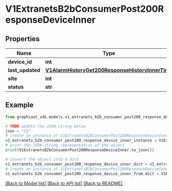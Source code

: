 # V1ExtranetsB2bConsumerPost200ResponseDeviceInner


## Properties

Name | Type | Description | Notes
------------ | ------------- | ------------- | -------------
**device_id** | **int** |  | [optional] 
**last_updated** | [**V1AlarmHistoryGet200ResponseHistoryInnerTime**](V1AlarmHistoryGet200ResponseHistoryInnerTime.md) |  | [optional] 
**site** | **int** |  | [optional] 
**status** | **str** |  | [optional] 

## Example

```python
from graphiant_sdk.models.v1_extranets_b2b_consumer_post200_response_device_inner import V1ExtranetsB2bConsumerPost200ResponseDeviceInner

# TODO update the JSON string below
json = "{}"
# create an instance of V1ExtranetsB2bConsumerPost200ResponseDeviceInner from a JSON string
v1_extranets_b2b_consumer_post200_response_device_inner_instance = V1ExtranetsB2bConsumerPost200ResponseDeviceInner.from_json(json)
# print the JSON string representation of the object
print(V1ExtranetsB2bConsumerPost200ResponseDeviceInner.to_json())

# convert the object into a dict
v1_extranets_b2b_consumer_post200_response_device_inner_dict = v1_extranets_b2b_consumer_post200_response_device_inner_instance.to_dict()
# create an instance of V1ExtranetsB2bConsumerPost200ResponseDeviceInner from a dict
v1_extranets_b2b_consumer_post200_response_device_inner_from_dict = V1ExtranetsB2bConsumerPost200ResponseDeviceInner.from_dict(v1_extranets_b2b_consumer_post200_response_device_inner_dict)
```
[[Back to Model list]](../README.md#documentation-for-models) [[Back to API list]](../README.md#documentation-for-api-endpoints) [[Back to README]](../README.md)


